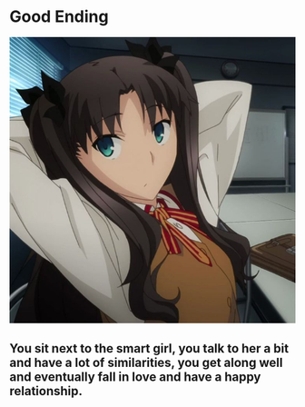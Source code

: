# Good Ending
![image](../img/smart.png)
## You sit next to the smart girl, you talk to her a bit and have a lot of similarities, you get along well and eventually fall in love and have a happy relationship.
